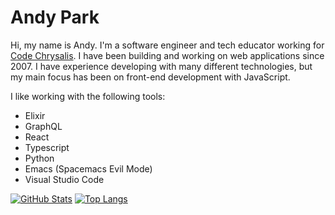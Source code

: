 # Andy Park

Hi, my name is Andy. I'm a software engineer and tech educator working for [Code Chrysalis](https://www.codechrysalis.io/). I have been building and working on web applications since 2007. I have experience developing with many different technologies, but my main focus has been on front-end development with JavaScript.

I like working with the following tools:
- Elixir
- GraphQL
- React
- Typescript
- Python
- Emacs (Spacemacs Evil Mode)
- Visual Studio Code

[![GitHub Stats](https://github-readme-stats.vercel.app/api?username=atparkweb)](https://github.com/atparkweb/github-readme-stats)
[![Top Langs](https://github-readme-stats.vercel.app/api/top-langs/?username=atparkweb)](https://github.com/atparkweb/github-readme-stats)
